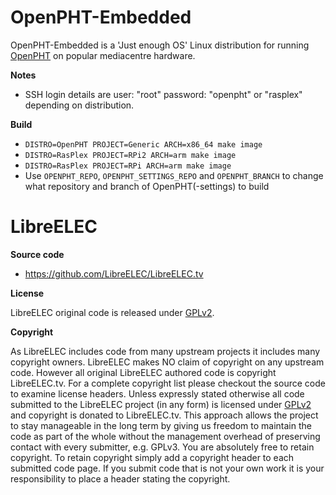 # OpenPHT-Embedded

OpenPHT-Embedded is a 'Just enough OS' Linux distribution for running [OpenPHT](https://github.com/RasPlex/OpenPHT) on popular mediacentre hardware.

**Notes**

* SSH login details are user: "root" password: "openpht" or "rasplex" depending on distribution.

**Build**

* `DISTRO=OpenPHT PROJECT=Generic ARCH=x86_64 make image`
* `DISTRO=RasPlex PROJECT=RPi2 ARCH=arm make image`
* `DISTRO=RasPlex PROJECT=RPi ARCH=arm make image`
* Use `OPENPHT_REPO`, `OPENPHT_SETTINGS_REPO` and `OPENPHT_BRANCH` to change what repository and branch of OpenPHT(-settings) to build

# LibreELEC

**Source code**

* https://github.com/LibreELEC/LibreELEC.tv

**License**

LibreELEC original code is released under [GPLv2](http://www.gnu.org/licenses/gpl-2.0.html).

**Copyright**

As LibreELEC includes code from many upstream projects it includes many copyright owners. LibreELEC makes NO claim of copyright on any upstream code. However all original LibreELEC authored code is copyright LibreELEC.tv. For a complete copyright list please checkout the source code to examine license headers. Unless expressly stated otherwise all code submitted to the LibreELEC project (in any form) is licensed under [GPLv2](http://www.gnu.org/licenses/gpl-2.0.html) and copyright is donated to LibreELEC.tv. This approach allows the project to stay manageable in the long term by giving us freedom to maintain the code as part of the whole without the management overhead of preserving contact with every submitter, e.g. GPLv3. You are absolutely free to retain copyright. To retain copyright simply add a copyright header to each submitted code page. If you submit code that is not your own work it is your responsibility to place a header stating the copyright.

